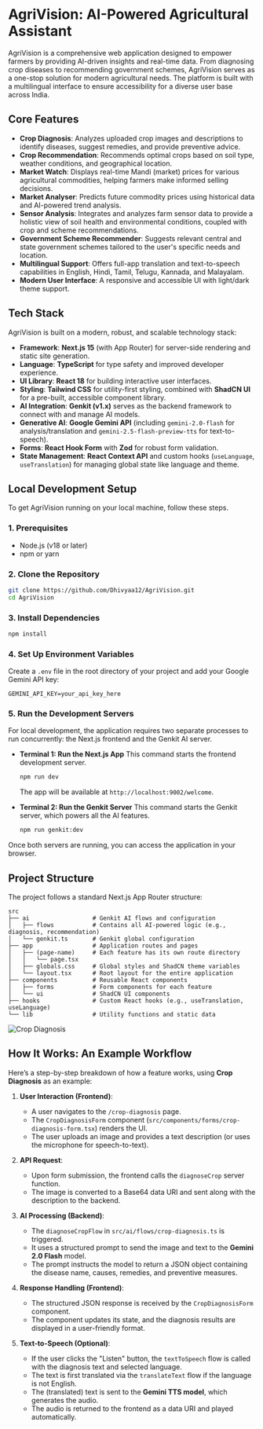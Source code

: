 # AgriVision: AI-Powered Agricultural Assistant

AgriVision is a comprehensive web application designed to empower farmers by providing AI-driven insights and real-time data. From diagnosing crop diseases to recommending government schemes, AgriVision serves as a one-stop solution for modern agricultural needs. The platform is built with a multilingual interface to ensure accessibility for a diverse user base across India.

<!-- Add a screenshot of the dashboard here -->


## Core Features

- **Crop Diagnosis**: Analyzes uploaded crop images and descriptions to identify diseases, suggest remedies, and provide preventive advice.
- **Crop Recommendation**: Recommends optimal crops based on soil type, weather conditions, and geographical location.
- **Market Watch**: Displays real-time Mandi (market) prices for various agricultural commodities, helping farmers make informed selling decisions.
- **Market Analyser**: Predicts future commodity prices using historical data and AI-powered trend analysis.
- **Sensor Analysis**: Integrates and analyzes farm sensor data to provide a holistic view of soil health and environmental conditions, coupled with crop and scheme recommendations.
- **Government Scheme Recommender**: Suggests relevant central and state government schemes tailored to the user's specific needs and location.
- **Multilingual Support**: Offers full-app translation and text-to-speech capabilities in English, Hindi, Tamil, Telugu, Kannada, and Malayalam.
- **Modern User Interface**: A responsive and accessible UI with light/dark theme support.

## Tech Stack

AgriVision is built on a modern, robust, and scalable technology stack:

- **Framework**: **Next.js 15** (with App Router) for server-side rendering and static site generation.
- **Language**: **TypeScript** for type safety and improved developer experience.
- **UI Library**: **React 18** for building interactive user interfaces.
- **Styling**: **Tailwind CSS** for utility-first styling, combined with **ShadCN UI** for a pre-built, accessible component library.
- **AI Integration**: **Genkit (v1.x)** serves as the backend framework to connect with and manage AI models.
- **Generative AI**: **Google Gemini API** (including `gemini-2.0-flash` for analysis/translation and `gemini-2.5-flash-preview-tts` for text-to-speech).
- **Forms**: **React Hook Form** with **Zod** for robust form validation.
- **State Management**: **React Context API** and custom hooks (`useLanguage`, `useTranslation`) for managing global state like language and theme.

## Local Development Setup

To get AgriVision running on your local machine, follow these steps.

### 1. Prerequisites

- Node.js (v18 or later)
- npm or yarn

### 2. Clone the Repository

```bash
git clone https://github.com/Dhivyaa12/AgriVision.git
cd AgriVision
```

### 3. Install Dependencies

```bash
npm install
```

### 4. Set Up Environment Variables

Create a `.env` file in the root directory of your project and add your Google Gemini API key:

```env
GEMINI_API_KEY=your_api_key_here
```

### 5. Run the Development Servers

For local development, the application requires two separate processes to run concurrently: the Next.js frontend and the Genkit AI server.

- **Terminal 1: Run the Next.js App**
  This command starts the frontend development server.

  ```bash
  npm run dev
  ```
  The app will be available at `http://localhost:9002/welcome`.

- **Terminal 2: Run the Genkit Server**
  This command starts the Genkit server, which powers all the AI features.

  ```bash
  npm run genkit:dev
  ```

Once both servers are running, you can access the application in your browser.

## Project Structure

The project follows a standard Next.js App Router structure:

```
src
├── ai                  # Genkit AI flows and configuration
│   ├── flows           # Contains all AI-powered logic (e.g., diagnosis, recommendation)
│   └── genkit.ts       # Genkit global configuration
├── app                 # Application routes and pages
│   ├── (page-name)     # Each feature has its own route directory
│   │   └── page.tsx
│   ├── globals.css     # Global styles and ShadCN theme variables
│   └── layout.tsx      # Root layout for the entire application
├── components          # Reusable React components
│   ├── forms           # Form components for each feature
│   └── ui              # ShadCN UI components
├── hooks               # Custom React hooks (e.g., useTranslation, useLanguage)
└── lib                 # Utility functions and static data
```

<!-- Add a screenshot of the Crop Diagnosis feature here -->
![Crop Diagnosis](http://localhost:9002/crop-diagnosis)

## How It Works: An Example Workflow

Here’s a step-by-step breakdown of how a feature works, using **Crop Diagnosis** as an example:

1.  **User Interaction (Frontend)**:
    - A user navigates to the `/crop-diagnosis` page.
    - The `CropDiagnosisForm` component (`src/components/forms/crop-diagnosis-form.tsx`) renders the UI.
    - The user uploads an image and provides a text description (or uses the microphone for speech-to-text).

2.  **API Request**:
    - Upon form submission, the frontend calls the `diagnoseCrop` server function.
    - The image is converted to a Base64 data URI and sent along with the description to the backend.

3.  **AI Processing (Backend)**:
    - The `diagnoseCropFlow` in `src/ai/flows/crop-diagnosis.ts` is triggered.
    - It uses a structured prompt to send the image and text to the **Gemini 2.0 Flash** model.
    - The prompt instructs the model to return a JSON object containing the disease name, causes, remedies, and preventive measures.

4.  **Response Handling (Frontend)**:
    - The structured JSON response is received by the `CropDiagnosisForm` component.
    - The component updates its state, and the diagnosis results are displayed in a user-friendly format.

5.  **Text-to-Speech (Optional)**:
    - If the user clicks the "Listen" button, the `textToSpeech` flow is called with the diagnosis text and selected language.
    - The text is first translated via the `translateText` flow if the language is not English.
    - The (translated) text is sent to the **Gemini TTS model**, which generates the audio.
    - The audio is returned to the frontend as a data URI and played automatically.
```
